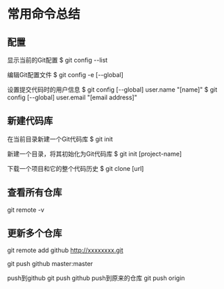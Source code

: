 # 常用命令总结

## 配置

显示当前的Git配置
$ git config --list

编辑Git配置文件
$ git config -e [--global]

设置提交代码时的用户信息
$ git config [--global] user.name "[name]"
$ git config [--global] user.email "[email address]"

## 新建代码库

在当前目录新建一个Git代码库
$ git init

新建一个目录，将其初始化为Git代码库
$ git init [project-name]

下载一个项目和它的整个代码历史
$ git clone [url]

## 查看所有仓库

git remote -v

## 更新多个仓库

git remote add github http://xxxxxxxx.git

git push github master:master

push到github
git push github
push到原来的仓库
git push origin